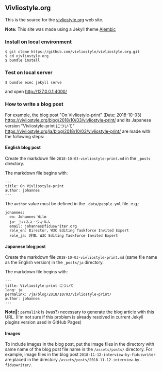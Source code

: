 ## Vivliostyle.org

This is the source for the [vivliostyle.org](https://vivliostyle.org/) web site.

**Note:** This site was made using a Jekyll theme [Alembic](https://github.com/daviddarnes/alembic/)

### Install on local environment

```
$ git clone https://github.com/vivliostyle/vivliostyle.org.git
$ cd vivliostyle.org
$ bundle install
```

### Test on local server

```
$ bundle exec jekyll serve
```

and open http://127.0.0.1:4000/

### How to write a blog post

For example, the blog post "On Vivliostyle-print" (Date: 2018-10-03)
https://vivliostyle.org/blog/2018/10/03/vivliostyle-print/
and its Japanese version "Vivliostyle-print について"
https://vivliostyle.org/ja/blog/2018/10/03/vivliostyle-print/
are made with the following steps:

#### English blog post

Create the markdown file `2018-10-03-vivliostyle-print.md` in the `_posts` directory.

The markdown file begins with:
```
---
title: On Vivliostyle-print
author: johannes
---
```

The `author` value must be defined in the `_data/people.yml` file. e.g.:

```
johannes:
  en: Johannes Wilm
  ja: ヨハネス・ウィルム
  email: johannes@fiduswriter.org
  role_en: Director, W3C Editing Taskforce Invited Expert
  role_ja: 理事、W3C Editing Taskforce Invited Expert
```

#### Japanese blog post

Create the markdown file `2018-10-03-vivliostyle-print.md` (same file name as the English version) in the `_posts/ja` directory.

The markdown file begins with:
```
---
title: Vivliostyle-print について
lang: ja
permalink: /ja/blog/2018/10/03/vivliostyle-print/
author: johannes
---
```

**Note:** `permalink` is (was?) necessary to generate the blog article  with this URL. (I'm not sure if this problem is already resolved in current Jekyll plugins version used in GitHub Pages)

#### Images

To include images in the blog post, put the image files in the directory with same name of the blog post file name in the `/assets/posts/` directory. For example, image files in the blog post `2018-11-12-interview-by-fiduswriter` are placed in the directory `/assets/posts/2018-11-12-interview-by-fiduswriter/`.

